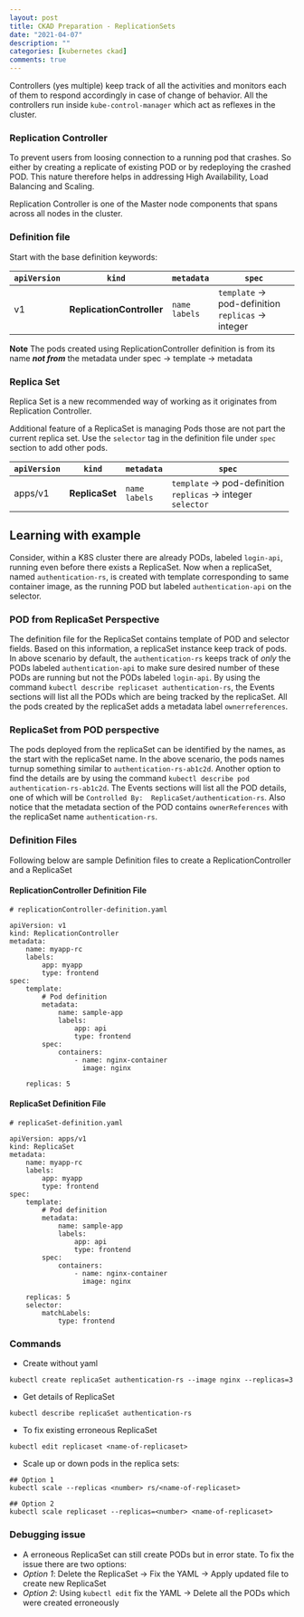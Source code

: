 ```yaml
---
layout: post
title: CKAD Preparation - ReplicationSets
date: "2021-04-07"
description: ""
categories: [kubernetes ckad]
comments: true
---
```

<!-- Post Content -->

Controllers (yes multiple) keep track of all the activities and monitors each of them to respond accordingly in case of change of behavior. All the controllers run inside `kube-control-manager` which act as reflexes in the cluster. 

### Replication Controller

To prevent users from loosing connection to a running pod that crashes. So either by creating a replicate of existing POD or by redeploying the crashed POD. This nature therefore helps in addressing High Availability, Load Balancing and Scaling.

Replication Controller is one of the Master node components that spans across all nodes in the cluster.

### Definition file

Start with the base definition keywords: 

|`apiVersion`| `kind`| `metadata`| `spec`|
|-|-|-|-|
|v1|**ReplicationController**|`name`<br/>`labels`| `template` &rarr; pod-definition <br/> `replicas` &rarr; integer|

**Note** The pods created using ReplicationController definition is from its name ***not from*** the metadata under spec &rarr; template &rarr; metadata


### Replica Set

Replica Set is a new recommended way of working as it originates from Replication Controller. 

Additional feature of a ReplicaSet is managing Pods those are not part the current replica set. Use the `selector` tag in the definition file under `spec` section to add other pods. 

|`apiVersion`| `kind`| `metadata`| `spec`|
|-|-|-|-|
|apps/v1|**ReplicaSet**|`name`<br/>`labels`| `template` &rarr; pod-definition <br/> `replicas` &rarr; integer <br/> `selector`|

## Learning with example

Consider, within a K8S cluster there are already PODs, labeled `login-api`, running even before there exists a ReplicaSet. Now when a replicaSet, named `authentication-rs`, is created with template corresponding to same container image, as the running POD but labeled `authentication-api` on the selector.

### POD from ReplicaSet Perspective

The definition file for the ReplicaSet contains template of POD and selector fields. Based on this information, a replicaSet instance keep track of pods. In above scenario by default, the `authentication-rs` keeps track of _only_ the PODs labeled  `authentication-api` to make sure desired number of these PODs are running but not the PODs labeled `login-api`. By using the command `kubectl describe replicaset authentication-rs`, the Events sections will list all the PODs which are being tracked by the replicaSet. All the pods created by the replicaSet adds a metadata label `ownerreferences`.

### ReplicaSet from POD perspective

The pods deployed from the replicaSet can be identified by the names, as the start with the replicaSet name. In the above scenario, the pods names turnup something similar to `authentication-rs-ab1c2d`. Another option to find the details are by using the command `kubectl describe pod authentication-rs-ab1c2d`. The Events sections will list all the POD details, one of which will be `Controlled By:  ReplicaSet/authentication-rs`. Also notice that the metadata section of the POD contains `ownerReferences` with the replicaSet name `authentication-rs`. 

### Definition Files

Following below are sample Definition files to create a ReplicationController and a ReplicaSet

#### ReplicationController Definition File 

```
# replicationController-definition.yaml 

apiVersion: v1
kind: ReplicationController
metadata:
    name: myapp-rc
    labels:
        app: myapp
        type: frontend
spec:
    template:
        # Pod definition
        metadata:
            name: sample-app
            labels:
                app: api
                type: frontend
        spec:
            containers:
                - name: nginx-container
                  image: nginx

    replicas: 5
```

#### ReplicaSet Definition File 

```
# replicaSet-definition.yaml 

apiVersion: apps/v1
kind: ReplicaSet
metadata:
    name: myapp-rc
    labels:
        app: myapp
        type: frontend
spec:
    template:
        # Pod definition
        metadata:
            name: sample-app
            labels:
                app: api
                type: frontend
        spec:
            containers:
                - name: nginx-container
                  image: nginx

    replicas: 5
    selector: 
        matchLabels:
            type: frontend
```

### Commands

- Create without yaml

```
kubectl create replicaSet authentication-rs --image nginx --replicas=3
```

- Get details of ReplicaSet

```
kubectl describe replicaSet authentication-rs
```

- To fix existing erroneous ReplicaSet

```
kubectl edit replicaset <name-of-replicaset>
```

- Scale up or down pods in the replica sets:

```
## Option 1
kubectl scale --replicas <number> rs/<name-of-replicaset>

## Option 2
kubectl scale replicaset --replicas=<number> <name-of-replicaset>
```

### Debugging issue

- A erroneous ReplicaSet can still create PODs but in error state. 
To fix the issue there are two options:
 - _Option 1_: Delete the ReplicaSet &rarr; Fix the YAML &rarr; Apply updated file to create new ReplicaSet
 - _Option 2_: Using `kubectl edit` fix the YAML &rarr; Delete all the PODs which were created erroneously 
